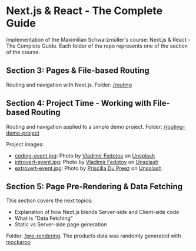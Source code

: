 # Next.js & React - The Complete Guide

Implementation of the Maximilian Schwarzmüller's course: Next.js & React - The Complete Guide. Each folder of the repo represents one of the section of the course.

## Section 3: Pages & File-based Routing

Routing and navigation with Next.js. Folder: [/routing](/routing)

## Section 4: Project Time - Working with File-based Routing

Routing and navigation applied to a simple demo project. Folder: [/routing-demo-project](/routing-demo-project)

Project images:

- [coding-event.jpg](/routing-demo-project/public/images/coding-event.jpg): Photo by <a href="https://unsplash.com/@fedotov_vs?utm_source=unsplash&utm_medium=referral&utm_content=creditCopyText">Vladimir Fedotov</a> on <a href="https://unsplash.com/s/photos/coding?utm_source=unsplash&utm_medium=referral&utm_content=creditCopyText">Unsplash</a>
- [introvert-event.jpg](/routing-demo-project/public/images/introvert-event.jpg): Photo by <a href="https://unsplash.com/@fedotov_vs?utm_source=unsplash&utm_medium=referral&utm_content=creditCopyText">Vladimir Fedotov</a> on <a href="https://unsplash.com/s/photos/introvert?utm_source=unsplash&utm_medium=referral&utm_content=creditCopyText">Unsplash</a>
- [extrovert-event.jpg](/routing-demo-project/public/images/extrovert-event.jpg): Photo by <a href="https://unsplash.com/@priscilladupreez?utm_source=unsplash&utm_medium=referral&utm_content=creditCopyText">Priscilla Du Preez</a> on <a href="https://unsplash.com/s/photos/friends?utm_source=unsplash&utm_medium=referral&utm_content=creditCopyText">Unsplash</a>

## Section 5: Page Pre-Rendering & Data Fetching

This section covers the next topics:

- Explanation of how Next.js blends Server-side and Client-side code
- What is "Data Fetching"
- Static vs Server-side page generation

Folder: [/pre-rendering](/pre-rendering). The products data was randomly generated with [mockaroo](https://www.mockaroo.com/)
